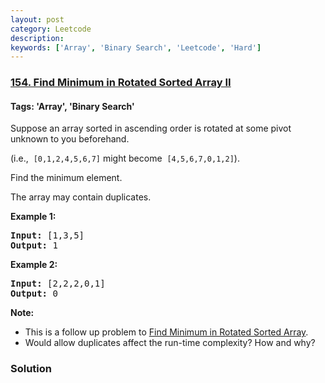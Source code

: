 ```yaml
---
layout: post
category: Leetcode
description: 
keywords: ['Array', 'Binary Search', 'Leetcode', 'Hard']
---
```

### [154. Find Minimum in Rotated Sorted Array II](https://leetcode.com/problems/find-minimum-in-rotated-sorted-array-ii)

#### Tags: 'Array', 'Binary Search'

<div class="content__u3I1 question-content__JfgR"><div><p>Suppose an array sorted in ascending order is rotated at some pivot unknown to you beforehand.</p>
<p>(i.e.,  <code>[0,1,2,4,5,6,7]</code> might become  <code>[4,5,6,7,0,1,2]</code>).</p>
<p>Find the minimum element.</p>
<p>The array may contain duplicates.</p>
<p><strong>Example 1:</strong></p>
<pre><strong>Input:</strong> [1,3,5]
<strong>Output:</strong> 1</pre>
<p><strong>Example 2:</strong></p>
<pre><strong>Input:</strong> [2,2,2,0,1]
<strong>Output:</strong> 0</pre>
<p><strong>Note:</strong></p>
<ul>
<li>This is a follow up problem to <a href="https://leetcode.com/problems/find-minimum-in-rotated-sorted-array/description/">Find Minimum in Rotated Sorted Array</a>.</li>
<li>Would allow duplicates affect the run-time complexity? How and why?</li>
</ul>
</div></div>

### Solution
